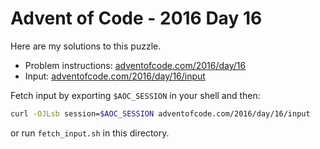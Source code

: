 # Advent of Code - 2016 Day 16
Here are my solutions to this puzzle.

* Problem instructions: [adventofcode.com/2016/day/16](https://adventofcode.com/2016/day/16)
* Input: [adventofcode.com/2016/day/16/input](https://adventofcode.com/2016/day/16/input)

Fetch input by exporting `$AOC_SESSION` in your shell and then:
```bash
curl -OJLsb session=$AOC_SESSION adventofcode.com/2016/day/16/input
```

or run `fetch_input.sh` in this directory.
